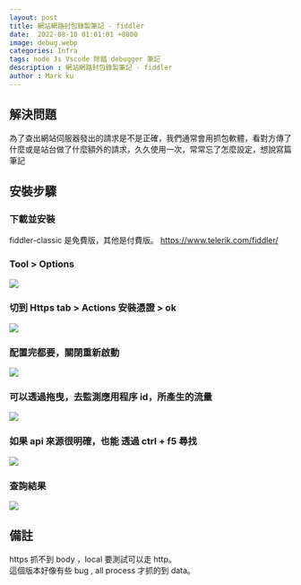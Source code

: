 ```yaml
---
layout: post
title: 網站網路封包錄製筆記 - fiddler 
date:  2022-08-10 01:01:01 +0800
image: debug.webp
categories: Infra
tags: node Js Vscode 除錯 debugger 筆記
description : 網站網路封包錄製筆記 - fiddler 
author : Mark ku
---
```


## 解決問題
為了查出網站伺服器發出的請求是不是正確，我們通常會用抓包軟體，看對方傳了什麼或是站台做了什麼額外的請求，久久使用一次，常常忘了怎麼設定，想說寫篇筆記

## 安裝步驟
### 下載並安裝
fiddler-classic 是免費版，其他是付費版。
https://www.telerik.com/fiddler/

### Tool > Options
![](https://i.imgur.com/e13g9ZJ.png)

### 切到 Https tab > Actions 安裝憑證 > ok
![](https://i.imgur.com/dJQ5dt5.png)

### 配置完都要，關閉重新啟動
![](https://i.imgur.com/jxxaGAj.png)

### 可以透過拖曳，去監測應用程序 id，所產生的流量
![](https://i.imgur.com/0c0P8h4.png)

### 如果 api 來源很明確，也能 透過 ctrl + f5 尋找
![](https://i.imgur.com/99N7BZu.png)

### 查詢結果
![](https://i.imgur.com/1mMMQR8.png)

## 備註
https 抓不到 body ，local 要測試可以走 http。  
這個版本好像有些 bug , all process 才抓的到 data。  


